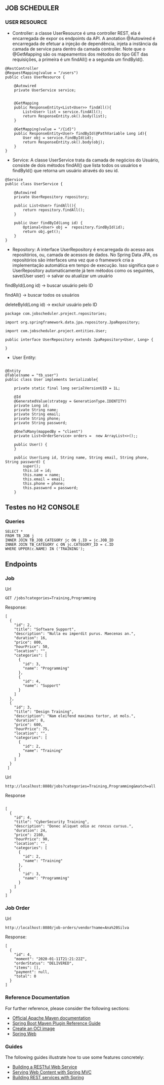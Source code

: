 ## JOB SCHEDULER


### USER RESOURCE

* Controller:  a classe UserResource é uma controller REST, ela é encarregada de expor os endpoints da API. A anotation @Autowired é encarregada de efetuar a injeção de dependência, injeta a instância da camada de service para dentro da camada controller. Note que o @GetMapping são os mapeamentos dos métodos do tipo GET das requisições, a primeira é um findAll() e a segunda um findById(). 

```
@RestController
@RequestMapping(value = "/users")
public class UserResource {
	
	@Autowired
	private UserService service;
	
	
	@GetMapping
	public ResponseEntity<List<User>> findAll(){
		List<User> list = service.findAll();
		return ResponseEntity.ok().body(list);
	}
	
	@GetMapping(value = "/{id}")
	public ResponseEntity<User> findById(@PathVariable Long id){
		User obj = service.findById(id);
		return ResponseEntity.ok().body(obj);
	}
}

```

* Service: A classe UserService trata da camada de negócios do Usuário, consiste de dois métodos findAll() que lista todos os usuários e findById() que retorna um usuário através do seu id.
 
```
@Service
public class UserService {

	@Autowired
	private UserRepository repository;
	
	public List<User> findAll(){
		return repository.findAll();
	}
	
	public User findById(Long id) {
	 	Optional<User> obj =  repository.findById(id);
		return obj.get();
	}
}
```

* Repository: A interface UserRepository é encarregada do acesso aos repositórios, ou, camada de acessos de dados. No Spring Data JPA, os repositórios são interfaces uma vez que o framework cria a implementação automática em tempo de execução. Isso significa que o UserRepository automaticamente já tem métodos como os seguintes, <br>
save(User user) → salvar ou atualizar um usuário <br>

findById(Long id) → buscar usuário pelo ID <br>

findAll() → buscar todos os usuários <br>

deleteById(Long id) → excluir usuário pelo ID <br>

```
package com.jobscheduler.project.repositories;

import org.springframework.data.jpa.repository.JpaRepository;

import com.jobscheduler.project.entities.User;

public interface UserRepository extends JpaRepository<User, Long> {
	
}
```

* User Entity: 

```

@Entity
@Table(name = "tb_user")
public class User implements Serializable{
	
	private static final long serialVersionUID = 1L;
	
	@Id
	@GeneratedValue(strategy = GenerationType.IDENTITY)
	private Long id;
	private String name;
	private String email;
	private String phone;
	private String password;
	
	@OneToMany(mappedBy = "client")
	private List<OrderService> orders =  new ArrayList<>();; 
	
	public User() {
	}

	public User(Long id, String name, String email, String phone, String password) {
		super();
		this.id = id;
		this.name = name;
		this.email = email;
		this.phone = phone;
		this.password = password;
	}

```
## Testes no H2 CONSOLE


### Queries

```
SELECT * 
FROM TB_JOB j
INNER JOIN TB_JOB_CATEGORY jc ON j.ID = jc.JOB_ID
INNER JOIN TB_CATEGORY c ON jc.CATEGORY_ID = c.ID
WHERE UPPER(c.NAME) IN ('TRAINING');
```

## Endpoints

### Job

Url

```
GET /jobs?categories=Training,Programming
```
Response:

```
[
  {
    "id": 2,
    "title": "Software Support",
    "description": "Nulla eu imperdit purus. Maecenas an.",
    "duration": 16,
    "price": 800,
    "hourPrice": 50,
    "location": "",
    "categories": [
      {
        "id": 3,
        "name": "Programming"
      },
      {
        "id": 4,
        "name": "Support"
      }
    ]
  },
  {
    "id": 3,
    "title": "Design Training",
    "description": "Nam eleifend maximus tortor, at mols.",
    "duration": 8,
    "price": 600,
    "hourPrice": 75,
    "location": "",
    "categories": [
      {
        "id": 2,
        "name": "Training"
      }
    ]
  }
 ]

```
Url

```
http://localhost:8080/jobs?categories=Training,Programming&match=all
```
Response

```

[
  {
    "id": 4,
    "title": "CyberSecurity Training",
    "description": "Donec aliquet odio ac roncus cursus.",
    "duration": 24,
    "price": 2160,
    "hourPrice": 90,
    "location": "",
    "categories": [
      {
        "id": 2,
        "name": "Training"
      },
      {
        "id": 3,
        "name": "Programming"
      }
    ]
  }
]

```

### Job Order

Url

```
http://localhost:8080/job-orders/vendor?name=Ana%20Silva
```

Response:

```
[
  {
    "id": 4,
    "moment": "2020-01-11T21:21:22Z",
    "orderStatus": "DELIVERED",
    "items": [],
    "payment": null,
    "total": 0
  }
]
```


### Reference Documentation
For further reference, please consider the following sections:

* [Official Apache Maven documentation](https://maven.apache.org/guides/index.html)
* [Spring Boot Maven Plugin Reference Guide](https://docs.spring.io/spring-boot/3.5.4/maven-plugin)
* [Create an OCI image](https://docs.spring.io/spring-boot/3.5.4/maven-plugin/build-image.html)
* [Spring Web](https://docs.spring.io/spring-boot/3.5.4/reference/web/servlet.html)

### Guides
The following guides illustrate how to use some features concretely:

* [Building a RESTful Web Service](https://spring.io/guides/gs/rest-service/)
* [Serving Web Content with Spring MVC](https://spring.io/guides/gs/serving-web-content/)
* [Building REST services with Spring](https://spring.io/guides/tutorials/rest/)
